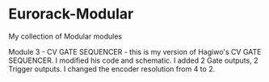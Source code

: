 # Eurorack-Modular
My collection of Modular modules

Module 3 - CV GATE SEQUENCER - this is my version of Hagiwo's CV GATE SEQUENCER.  I modified his code and schematic.  I added 2 Gate outputs, 2 Trigger outputs.  I changed the encoder resolution from 4 to 2.  
